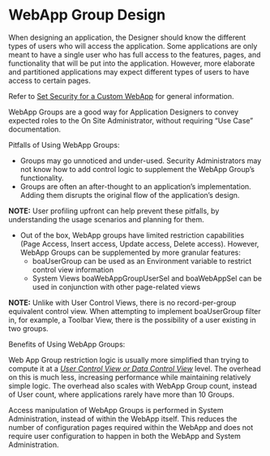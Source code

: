 # WebApp Group Design

When designing an application, the Designer should know the different
types of users who will access the application. Some applications are
only meant to have a single user who has full access to the features,
pages, and functionality that will be put into the application. However,
more elaborate and partitioned applications may expect different types
of users to have access to certain pages.

Refer to [Set Security for a Custom
WebApp](Set_Security_for_a_WebApp.htm) for general information.

WebApp Groups are a good way for Application Designers to convey
expected roles to the On Site Administrator, without requiring “Use
Case” documentation.

Pitfalls of Using WebApp Groups:

  - Groups may go unnoticed and under-used. Security Administrators may
    not know how to add control logic to supplement the WebApp Group’s
    functionality.
  - Groups are often an after-thought to an application’s
    implementation. Adding them disrupts the original flow of the
    application’s design.

**NOTE:** User profiling upfront can help prevent these pitfalls, by
understanding the usage scenarios and planning for them.

  - Out of the box, WebApp groups have limited restriction capabilities
    (Page Access, Insert access, Update access, Delete access). However,
    WebApp Groups can be supplemented by more granular features:
      - boaUserGroup can be used as an Environment variable to restrict
        control view information
      - System Views boaWebAppGroupUserSel and boaWebAppSel can be used
        in conjunction with other page-related views

**NOTE:** Unlike with User Control Views, there is no record-per-group
equivalent control view. When attempting to implement boaUserGroup
filter in, for example, a Toolbar View, there is the possibility of a
user existing in two groups.

Benefits of Using WebApp Groups:

Web App Group restriction logic is usually more simplified than trying
to compute it at a [*User Control View or Data Control
View*](Control_Views.htm) level. The overhead on this is much less,
increasing performance while maintaining relatively simple logic. The
overhead also scales with WebApp Group count, instead of User count,
where applications rarely have more than 10 Groups.

Access manipulation of WebApp Groups is performed in System
Administration, instead of within the WebApp itself. This reduces the
number of configuration pages required within the WebApp and does not
require user configuration to happen in both the WebApp and System
Administration.
